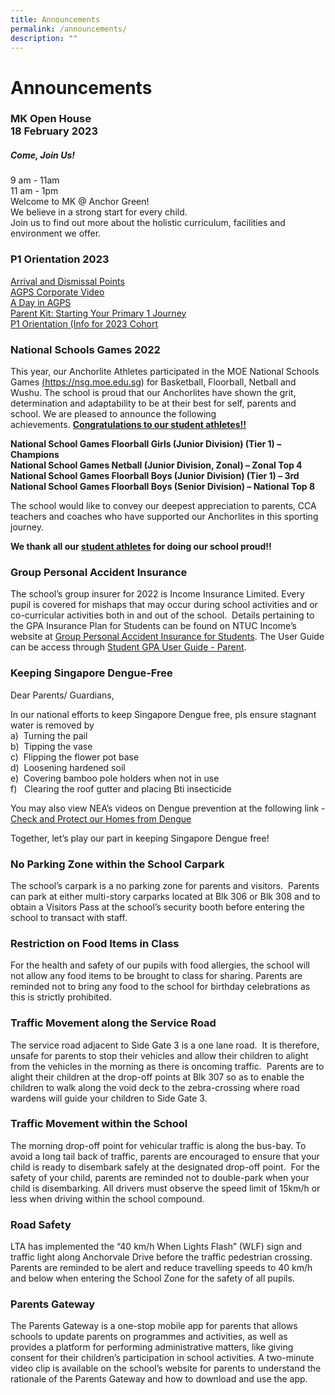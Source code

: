 ```yaml
---
title: Announcements
permalink: /announcements/
description: ""
---
```

Announcements
=============
### MK Open House <br> 18 February 2023 
##### Come, Join Us!
9 am - 11am<br>
11 am - 1pm<br>
Welcome to MK @ Anchor Green!<br>
We believe in a strong start for
every child. <br>Join us to find out
more about the holistic curriculum,
facilities and environment we offer.


### P1 Orientation 2023

<a href="https://www.anchorgreenpri.moe.edu.sg/resources/p1-orientation-2023/arrival-and-dismissal-points/">Arrival and Dismissal Points</a><br>
<a href="https://www.anchorgreenpri.moe.edu.sg/resources/p1-orientation-2023/agps-corporate-video/">AGPS Corporate Video</a><br>
<a href="https://www.anchorgreenpri.moe.edu.sg/resources/p1-orientation-2023/a-day-in-agps/">A Day in AGPS</a><br>
<a href="https://www.anchorgreenpri.moe.edu.sg/resources/p1-orientation-2023/parent-kit-starting-your-primary-1-journey/">Parent Kit: Starting Your Primary 1 Journey</a><br>
<a href="https://www.anchorgreenpri.moe.edu.sg/resources/p1-orientation-2023/info-for-2023-cohort/">P1 Orientation (Info for 2023 Cohort</a>

### National Schools Games 2022

This year, our Anchorlite Athletes participated in the MOE National Schools Games <a href="https://nsg.moe.edu.sg" target=_blank>(https://nsg.moe.edu.sg)</a> for Basketball, Floorball, Netball and Wushu. The school is proud that our Anchorlites have shown the grit, determination and adaptability to be at their best for self, parents and school. We are pleased to announce the following achievements. <a href="/files/For%20Parents/2022%20AGPS%20Student%20Athletes%20NSG%20Representatives.pdf" target=_blank>**Congratulations to our student athletes!!**</a>

**National School Games Floorball Girls (Junior Division) (Tier 1) – Champions**<br>
**National School Games Netball (Junior Division, Zonal) – Zonal Top 4**<br>
**National School Games Floorball Boys (Junior Division) (Tier 1) – 3rd**<br>
**National School Games Floorball Boys (Senior Division) – National Top 8**

The school would like to convey our deepest appreciation to parents, CCA teachers and coaches who have supported our Anchorlites in this sporting journey.

**We thank all our <a href="/files/For%20Parents/2022%20AGPS%20Student%20Athletes%20NSG%20Representatives.pdf" target=_blank>student athletes</a> for doing our school proud!!**


### Group Personal Accident Insurance

The school’s group insurer for 2022 is Income Insurance Limited. Every pupil is covered for mishaps that may occur during school activities and or co-curricular activities both in and out of the school.  Details pertaining to the GPA Insurance Plan for Students can be found on NTUC Income’s website at <a href="https://www.income.com.sg/group-insurance-for-schools-and-moe-personnel/group-personal-accident-for-students" target=_blank>Group Personal Accident Insurance for Students</a>. The User Guide can be access through <a href="https://s3.ap-southeast-1.amazonaws.com/mhc.static/Income/Student+GPA+User+Guide+-+Parent.pdf" target=_blank>Student GPA User Guide - Parent</a>.


### Keeping Singapore Dengue-Free

Dear Parents/ Guardians,

In our national efforts to keep Singapore Dengue free, pls ensure stagnant water is removed by<br>
a)  Turning the pail  
b)  Tipping the vase  
c)  Flipping the flower pot base  
d)  Loosening hardened soil  
e)  Covering bamboo pole holders when not in use  
f)   Clearing the roof gutter and placing Bti insecticide

You may also view NEA’s videos on Dengue prevention at the following link - <a href="https://youtu.be/aOMVON8aqBY" target=_blank>Check and Protect our Homes from Dengue</a>

Together, let’s play our part in keeping Singapore Dengue free!

### No Parking Zone within the School Carpark

The school’s carpark is a no parking zone for parents and visitors.  Parents can park at either multi-story carparks located at Blk 306 or Blk 308 and to obtain a Visitors Pass at the school’s security booth before entering the school to transact with staff.

### Restriction on Food Items in Class

For the health and safety of our pupils with food allergies, the school will not allow any food items to be brought to class for sharing. Parents are reminded not to bring any food to the school for birthday celebrations as this is strictly prohibited.

### Traffic Movement along the Service Road

The service road adjacent to Side Gate 3 is a one lane road.  It is therefore, unsafe for parents to stop their vehicles and allow their children to alight from the vehicles in the morning as there is oncoming traffic.  Parents are to alight their children at the drop-off points at Blk 307 so as to enable the children to walk along the void deck to the zebra-crossing where road wardens will guide your children to Side Gate 3.

### Traffic Movement within the School

The morning drop-off point for vehicular traffic is along the bus-bay. To avoid a long tail back of traffic, parents are encouraged to ensure that your child is ready to disembark safely at the designated drop-off point.  For the safety of your child, parents are reminded not to double-park when your child is disembarking. All drivers must observe the speed limit of 15km/h or less when driving within the school compound.

### Road Safety

LTA has implemented the “40 km/h When Lights Flash” (WLF) sign and traffic light along Anchorvale Drive before the traffic pedestrian crossing. Parents are reminded to be alert and reduce travelling speeds to 40 km/h and below when entering the School Zone for the safety of all pupils.

### Parents Gateway

The Parents Gateway is a one-stop mobile app for parents that allows schools to update parents on programmes and activities, as well as provides a platform for performing administrative matters, like giving consent for their children’s participation in school activities. A two-minute video clip is available on the school’s website for parents to understand the rationale of the Parents Gateway and how to download and use the app.